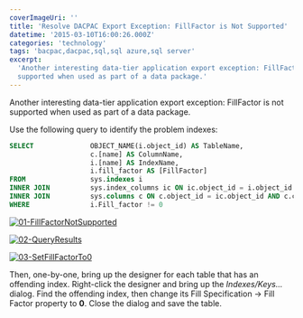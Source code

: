 ```yaml
---
coverImageUri: ''
title: 'Resolve DACPAC Export Exception: FillFactor is Not Supported'
datetime: '2015-03-10T16:00:26.000Z'
categories: 'technology'
tags: 'bacpac,dacpac,sql,sql azure,sql server'
excerpt:
  'Another interesting data-tier application export exception: FillFactor is not
  supported when used as part of a data package.'
---
```


Another interesting data-tier application export exception: FillFactor is not
supported when used as part of a data package.

Use the following query to identify the problem indexes:

```sql
SELECT              OBJECT_NAME(i.object_id) AS TableName,
                    c.[name] AS ColumnName,
                    i.[name] AS IndexName,
                    i.fill_factor AS [FillFactor]
FROM                sys.indexes i
INNER JOIN          sys.index_columns ic ON ic.object_id = i.object_id AND ic.index_id = i.index_id
INNER JOIN          sys.columns c ON c.object_id = ic.object_id AND c.column_id = ic.index_column_id
WHERE               i.Fill_factor != 0
```

[![01-FillFactorNotSupported](http://assets.brandonmartinez.com/brandonmartinez/2014/06/01-FillFactorNotSupported.png)](http://assets.brandonmartinez.com/brandonmartinez/2014/06/01-FillFactorNotSupported.png)

[![02-QueryResults](http://assets.brandonmartinez.com/brandonmartinez/2014/06/02-QueryResults.png)](http://assets.brandonmartinez.com/brandonmartinez/2014/06/02-QueryResults.png)

[![03-SetFillFactorTo0](http://assets.brandonmartinez.com/brandonmartinez/2014/06/03-SetFillFactorTo0.png)](http://assets.brandonmartinez.com/brandonmartinez/2014/06/03-SetFillFactorTo0.png)

Then, one-by-one, bring up the designer for each table that has an offending
index. Right-click the designer and bring up the _Indexes/Keys..._ dialog. Find
the offending index, then change its Fill Specification -> Fill Factor property
to **0**. Close the dialog and save the table.
